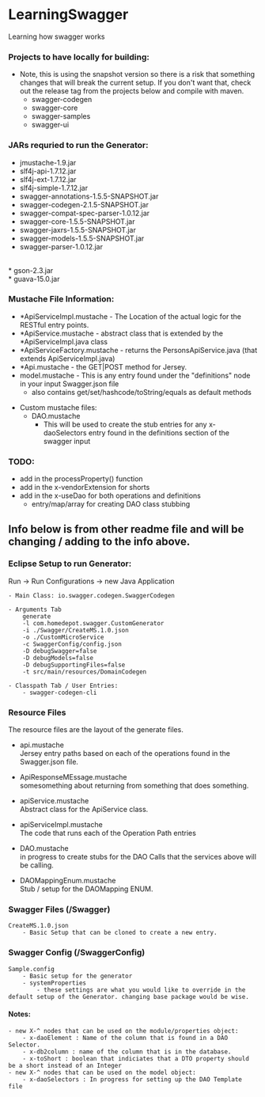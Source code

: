 # LearningSwagger
Learning how swagger works

### Projects to have locally for building:
- Note, this is using the snapshot version so there is a risk that something changes that will break the current setup. If you don't want that, check out the release tag from the projects below and compile with maven.<br>
	- swagger-codegen<br>
	- swagger-core<br>
	- swagger-samples<br>
	- swagger-ui<br>


### JARs requried to run the Generator:
* jmustache-1.9.jar<br>
* slf4j-api-1.7.12.jar<br>
* slf4j-ext-1.7.12.jar<br>
* slf4j-simple-1.7.12.jar<br>
* swagger-annotations-1.5.5-SNAPSHOT.jar<br>
* swagger-codegen-2.1.5-SNAPSHOT.jar<br>
* swagger-compat-spec-parser-1.0.12.jar<br>
* swagger-core-1.5.5-SNAPSHOT.jar<br>
* swagger-jaxrs-1.5.5-SNAPSHOT.jar<br>
* swagger-models-1.5.5-SNAPSHOT.jar<br>
* swagger-parser-1.0.12.jar<br>
<br>
* gson-2.3.jar<br>
* guava-15.0.jar<br>


### Mustache File Information:
- \*ApiServiceImpl.mustache - The Location of the actual logic for the RESTful entry points.<br>
- \*ApiService.mustache - abstract class that is extended by the *ApiServiceImpl.java class<br>
- \*ApiServiceFactory.mustache - returns the PersonsApiService.java (that extends ApiServiceImpl.java)<br>
- \*Api.mustache - the GET|POST method for Jersey.<br>
- model.mustache - This is any entry found under the "definitions" node in your input Swagger.json file<br> 
	- also contains get/set/hashcode/toString/equals as default methods

* Custom mustache files:<br>
	- DAO.mustache<br>
		- This will be used to create the stub entries for any x-daoSelectors entry found in the definitions section of the swagger input<br>

### TODO:
- add in the processProperty() function<br>
- add in the x-vendorExtension for shorts<br>
- add in the x-useDao for both operations and definitions<br>
	- entry/map/array for creating DAO class stubbing<br>



## Info below is from other readme file and will be changing / adding to the info above. 

			
### Eclipse Setup to run Generator:
Run -> Run Configurations -> new Java Application

	- Main Class: io.swagger.codegen.SwaggerCodegen
	
	- Arguments Tab
		generate
		-l com.homedepot.swagger.CustomGenerator 
		-i ./Swagger/CreateMS.1.0.json
		-o ./CustomMicroService
		-c SwaggerConfig/config.json
		-D debugSwagger=false
		-D debugModels=false
		-D debugSupportingFiles=false
		-t src/main/resources/DomainCodegen
		
	- Classpath Tab / User Entries:
		- swagger-codegen-cli
		

### Resource Files
The resource files are the layout of the generate files.<Br>

- api.mustache<Br>
	Jersey entry paths based on each of the operations found in the Swagger.json file.<Br>
	
- ApiResponseMEssage.mustache<Br>
	somesomething about returning from something that does something.<Br>
	
- apiService.mustache<Br>
	Abstract class for the ApiService class.<Br>
	
- apiServiceImpl.mustache<Br>
	The code that runs each of the Operation Path entries<Br>
	
- DAO.mustache<Br>
	in progress to create stubs for the DAO Calls that the services above will be calling.<Br>
	
- DAOMappingEnum.mustache<Br>
	Stub / setup for the DAOMapping ENUM.<Br>
	
### Swagger Files (/Swagger)<Br>
	CreateMS.1.0.json
		- Basic Setup that can be cloned to create a new entry.
		
### Swagger Config (/SwaggerConfig)
	Sample.config
		- Basic setup for the generator
		- systemProperties
			- these settings are what you would like to override in the default setup of the Generator. changing base package would be wise.
		
#### Notes:
	- new X-^ nodes that can be used on the module/properties object:
		- x-daoElement : Name of the column that is found in a DAO Selector.
		- x-db2column : name of the column that is in the database.
		- x-toShort : boolean that indiciates that a DTO property should be a short instead of an Integer
	- new X-^ nodes that can be used on the model object:
		- x-daoSelectors : In progress for setting up the DAO Template file
